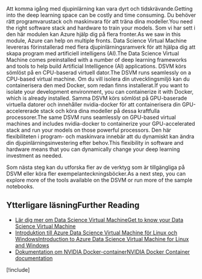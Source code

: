 <span data-ttu-id="8fa97-101">Att komma igång med djupinlärning kan vara dyrt och tidskrävande.</span><span class="sxs-lookup"><span data-stu-id="8fa97-101">Getting into the deep learning space can be costly and time consuming.</span></span> <span data-ttu-id="8fa97-102">Du behöver rätt programvarustack och maskinvara för att träna dina modeller.</span><span class="sxs-lookup"><span data-stu-id="8fa97-102">You need the right software stack and hardware to train your models.</span></span> <span data-ttu-id="8fa97-103">Som vi har sett i den här modulen kan Azure hjälp dig på flera fronter.</span><span class="sxs-lookup"><span data-stu-id="8fa97-103">As we saw in this module, Azure can help on multiple fronts.</span></span> <span data-ttu-id="8fa97-104">Data Science Virtual Machine levereras förinstallerad med flera djupinlärningsramverk för att hjälpa dig att skapa program med artificiell intelligens (AI).</span><span class="sxs-lookup"><span data-stu-id="8fa97-104">The Data Science Virtual Machine comes preinstalled with a number of deep learning frameworks and tools to help build Artificial Intelligence (AI) applications.</span></span> <span data-ttu-id="8fa97-105">DSVM körs sömlöst på en CPU-baserad virtuell dator.</span><span class="sxs-lookup"><span data-stu-id="8fa97-105">The DSVM runs seamlessly on a CPU-based virtual machine.</span></span> <span data-ttu-id="8fa97-106">Om du vill isolera din utvecklingsmiljö kan du containerisera den med Docker, som redan finns installerat.</span><span class="sxs-lookup"><span data-stu-id="8fa97-106">If you want to isolate your development environment, you can containerize it with Docker, which is already installed.</span></span> <span data-ttu-id="8fa97-107">Samma DSVM körs sömlöst på GPU-baserade virtuella datorer och innehåller nvidia-docker för att containerisera din GPU-accelererade stack och köra dina modeller på dessa kraftfulla processorer.</span><span class="sxs-lookup"><span data-stu-id="8fa97-107">The same DSVM runs seamlessly on GPU-based virtual machines and includes nvidia-docker to containerize your GPU-accelerated stack and run your models on those powerful processors.</span></span> <span data-ttu-id="8fa97-108">Den här flexibiliteten i program- och maskinvara innebär att du dynamiskt kan ändra din djupinlärningsinvestering efter behov.</span><span class="sxs-lookup"><span data-stu-id="8fa97-108">This flexibility in software and hardware means that you can dynamically change your deep learning investment as needed.</span></span> 

<span data-ttu-id="8fa97-109">Som nästa steg kan du utforska fler av de verktyg som är tillgängliga på DSVM eller köra fler exempelanteckningsböcker.</span><span class="sxs-lookup"><span data-stu-id="8fa97-109">As a next step, you can explore more of the tools available on the DSVM or run more of the sample notebooks.</span></span> 


## <a name="further-reading"></a><span data-ttu-id="8fa97-110">Ytterligare läsning</span><span class="sxs-lookup"><span data-stu-id="8fa97-110">Further Reading</span></span>

- [<span data-ttu-id="8fa97-111">Lär dig mer om Data Science Virtual Machine</span><span class="sxs-lookup"><span data-stu-id="8fa97-111">Get to know your Data Science Virtual Machine</span></span>](https://docs.microsoft.com/azure/machine-learning/data-science-virtual-machine/dsvm-tools-overview)
- [<span data-ttu-id="8fa97-112">Introduktion till Azure Data Science Virtual Machine för Linux och Windows</span><span class="sxs-lookup"><span data-stu-id="8fa97-112">Introduction to Azure Data Science Virtual Machine for Linux and Windows</span></span>](https://docs.microsoft.com/azure/machine-learning/data-science-virtual-machine/overview)
- [<span data-ttu-id="8fa97-113">Dokumentation om NVIDIA Docker-container</span><span class="sxs-lookup"><span data-stu-id="8fa97-113">NVIDIA Docker Container documentation</span></span>](https://www.nvidia.com/object/docker-container.html)

[!include[](../../../includes/azure-sandbox-cleanup.md)]
